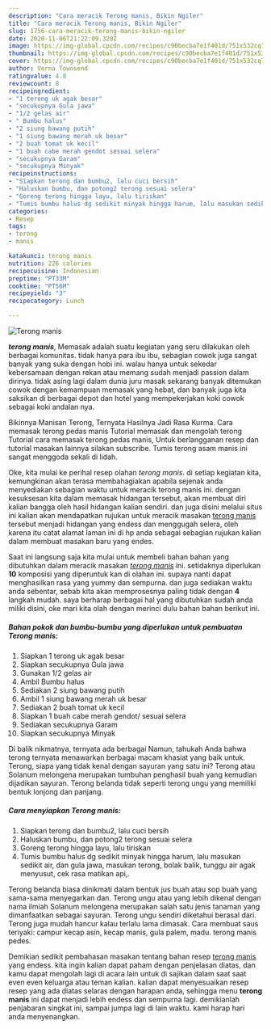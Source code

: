 ```yaml
---
description: "Cara meracik Terong manis, Bikin Ngiler"
title: "Cara meracik Terong manis, Bikin Ngiler"
slug: 1756-cara-meracik-terong-manis-bikin-ngiler
date: 2020-11-06T21:22:09.320Z
image: https://img-global.cpcdn.com/recipes/c90becba7e1f401d/751x532cq70/terong-manis-foto-resep-utama.jpg
thumbnail: https://img-global.cpcdn.com/recipes/c90becba7e1f401d/751x532cq70/terong-manis-foto-resep-utama.jpg
cover: https://img-global.cpcdn.com/recipes/c90becba7e1f401d/751x532cq70/terong-manis-foto-resep-utama.jpg
author: Verna Townsend
ratingvalue: 4.8
reviewcount: 8
recipeingredient:
- "1 terong uk agak besar"
- "secukupnya Gula jawa"
- "1/2 gelas air"
- " Bumbu halus"
- "2 siung bawang putih"
- "1 siung bawang merah uk besar"
- "2 buah tomat uk kecil"
- "1 buah cabe merah gendot sesuai selera"
- "secukupnya Garam"
- "secukupnya Minyak"
recipeinstructions:
- "Siapkan terong dan bumbu2, lalu cuci bersih"
- "Haluskan bumbu, dan potong2 terong sesuai selera"
- "Goreng terong hingga layu, lalu tiriskan"
- "Tumis bumbu halus dg sedikit minyak hingga harum, lalu masukan sedikit air, dan gula jawa, masukan terong, bolak balik, tunggu air agak menyusut, cek rasa matikan api,."
categories:
- Resep
tags:
- terong
- manis

katakunci: terong manis 
nutrition: 226 calories
recipecuisine: Indonesian
preptime: "PT33M"
cooktime: "PT56M"
recipeyield: "3"
recipecategory: Lunch

---
```



![Terong manis](https://img-global.cpcdn.com/recipes/c90becba7e1f401d/751x532cq70/terong-manis-foto-resep-utama.jpg)

<b><i>terong manis</i></b>, Memasak adalah suatu kegiatan yang seru dilakukan oleh berbagai komunitas. tidak hanya para ibu ibu, sebagian cowok juga sangat banyak yang suka dengan hobi ini. walau hanya untuk sekedar kebersamaan dengan rekan atau memang sudah menjadi passion dalam dirinya. tidak asing lagi dalam dunia juru masak sekarang banyak ditemukan cowok dengan kemampuan memasak yang hebat, dan banyak juga kita saksikan di berbagai depot dan hotel yang mempekerjakan koki cowok sebagai koki andalan nya.

Bikinnya Manisan Terong, Ternyata Hasilnya Jadi Rasa Kurma. Cara memasak terong pedas manis Tutorial memasak dan mengolah terong Tutorial cara memasak terong pedas manis, Untuk berlangganan resep dan tutorial masakan lainnya silakan subscribe. Tumis terong asam manis ini sangat menggoda sekali di lidah.

Oke, kita mulai ke perihal resep olahan <i>terong manis</i>. di setiap kegiatan kita, kemungkinan akan terasa membahagiakan apabila sejenak anda menyediakan sebagian waktu untuk meracik terong manis ini. dengan kesuksesan kita dalam memasak hidangan tersebut, akan membuat diri kalian bangga oleh hasil hidangan kalian sendiri. dan juga disini melalui situs ini kalian akan mendapatkan rujukan untuk meracik masakan <u>terong manis</u> tersebut menjadi hidangan yang endess dan menggugah selera, oleh karena itu catat alamat laman ini di hp anda sebagai sebagian rujukan kalian dalam membuat masakan baru yang endes.


Saat ini langsung saja kita mulai untuk membeli bahan bahan yang dibutuhkan dalam meracik masakan <u><i>terong manis</i></u> ini. setidaknya diperlukan <b>10</b> komposisi yang diperuntuk kan di olahan ini. supaya nanti dapat menghasilkan rasa yang yummy dan sempurna. dan juga sediakan waktu anda sebentar, sebab kita akan memprosesnya paling tidak dengan <b>4</b> langkah mudah. saya berharap berbagai hal yang dibutuhkan sudah anda miliki disini, oke mari kita olah dengan merinci dulu bahan bahan berikut ini.

<!--inarticleads1-->

##### Bahan pokok dan bumbu-bumbu yang diperlukan untuk pembuatan Terong manis:

1. Siapkan 1 terong uk agak besar
1. Siapkan secukupnya Gula jawa
1. Gunakan 1/2 gelas air
1. Ambil  Bumbu halus
1. Sediakan 2 siung bawang putih
1. Ambil 1 siung bawang merah uk besar
1. Sediakan 2 buah tomat uk kecil
1. Siapkan 1 buah cabe merah gendot/ sesuai selera
1. Sediakan secukupnya Garam
1. Siapkan secukupnya Minyak


Di balik nikmatnya, ternyata ada berbagai Namun, tahukah Anda bahwa terong ternyata menawarkan berbagai macam khasiat yang baik untuk. Terong, siapa yang tidak kenal dengan sayuran yang satu ini? Terong atau Solanum melongena merupakan tumbuhan penghasil buah yang kemudian dijadikan sayuran. Terong belanda tidak seperti terong ungu yang memiliki bentuk lonjong dan panjang. 

<!--inarticleads2-->

##### Cara menyiapkan Terong manis:

1. Siapkan terong dan bumbu2, lalu cuci bersih
1. Haluskan bumbu, dan potong2 terong sesuai selera
1. Goreng terong hingga layu, lalu tiriskan
1. Tumis bumbu halus dg sedikit minyak hingga harum, lalu masukan sedikit air, dan gula jawa, masukan terong, bolak balik, tunggu air agak menyusut, cek rasa matikan api,.


Terong belanda biasa dinikmati dalam bentuk jus buah atau sop buah yang sama-sama menyegarkan dan. Terong ungu atau yang lebih dikenal dengan nama ilmiah Solanum melongena merupakan salah satu jenis tanaman yang dimanfaatkan sebagai sayuran. Terong ungu sendiri diketahui berasal dari. Terong juga mudah hancur kalau terlalu lama dimasak. Cara membuat saus teriyaki: campur kecap asin, kecap manis, gula palem, madu. terong manis pedes. 

Demikian sedikit pembahasan masakan tentang bahan resep <u>terong manis</u> yang endess. kita ingin kalian dapat paham dengan penjelasan diatas, dan kamu dapat mengolah lagi di acara lain untuk di sajikan dalam saat saat even even keluarga atau teman kalian. kalian dapat menyesuaikan resep resep yang ada diatas selaras dengan harapan anda, sehingga menu <b>terong manis</b> ini dapat menjadi lebih endess dan sempurna lagi. demikianlah penjabaran singkat ini, sampai jumpa lagi di lain waktu. kami harap hari anda menyenangkan.
